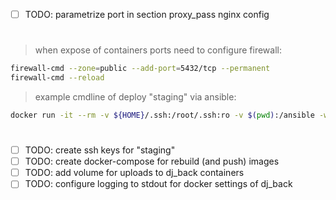 - [ ] TODO: parametrize port in section proxy_pass nginx config
#
> when expose of containers ports need to configure firewall:
 ```sh
 firewall-cmd --zone=public --add-port=5432/tcp --permanent
 firewall-cmd --reload
```
> example cmdline of deploy "staging" via ansible:
```sh
docker run -it --rm -v ${HOME}/.ssh:/root/.ssh:ro -v $(pwd):/ansible -w /ansible ansible/centos7-ansible ansible-playbook -i inventories/staging site.yml
```
#
- [ ] TODO: create ssh keys for "staging"
- [ ] TODO: create docker-compose for rebuild (and push) images
- [ ] TODO: add volume for uploads to dj_back containers
- [ ] TODO: configure logging to stdout for docker settings of dj_back
